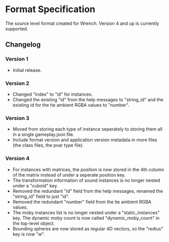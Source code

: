 # Format Specification

The source level format created for Wrench. Version 4 and up is currently supported.

## Changelog

### Version 1

- Initial release.

### Version 2

- Changed "index" to "id" for instances.
- Changed the existing "id" from the help messages to "string_id" and the existing id for the tie ambient RGBA values to "number".

### Version 3

- Moved from storing each type of instance seperately to storing them all in a single gameplay.json file.
- Include format version and application version metadata in more files (the class files, the pvar type file).

### Version 4

- For instances with matrices, the position is now stored in the 4th column of the matrix instead of under a seperate position key.
- The transformation information of sound instances is no longer nested under a "cuboid" key.
- Removed the redundant "id" field from the help messages, renamed the "string_id" field to just "id".
- Removed the redundant "number" field from the tie ambient RGBA values.
- The moby instances list is no longer nested under a "static_instances" key. The dynamic moby count is now called "dynamic_moby_count" in the top-level object.
- Bounding spheres are now stored as regular 4D vectors, so the "redius" key is now "w".
